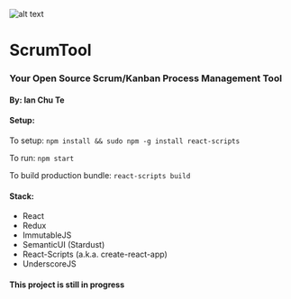![alt text](https://www.cintacs.com/img/web-software-development-firm-scrum-icon.png "ScrumTool")

# ScrumTool

### Your Open Source Scrum/Kanban Process Management Tool

#### By: Ian Chu Te

#### Setup:

To setup: `npm install && sudo npm -g install react-scripts`

To run: `npm start`

To build production bundle: `react-scripts build`

#### Stack:

  * React
  * Redux
  * ImmutableJS
  * SemanticUI (Stardust)
  * React-Scripts (a.k.a. create-react-app)
  * UnderscoreJS

#### This project is still in progress
